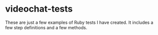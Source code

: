 # videochat-tests

These are just a few examples of Ruby tests I have created. It includes a few step definitions and a few methods. 
